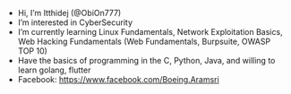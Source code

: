 - Hi, I’m Itthidej (@ObiOn777)
- I’m interested in CyberSecurity
- I’m currently learning Linux Fundamentals, Network Exploitation Basics, Web Hacking Fundamentals (Web Fundamentals, Burpsuite, OWASP TOP 10)
- Have the basics of programming in the C, Python, Java, and willing to learn golang, flutter
- Facebook: https://www.facebook.com/Boeing.Aramsri

<!---
ObiOn777/ObiOn777 is a ✨ special ✨ repository because its `README.md` (this file) appears on your GitHub profile.
You can click the Preview link to take a look at your changes.
--->
